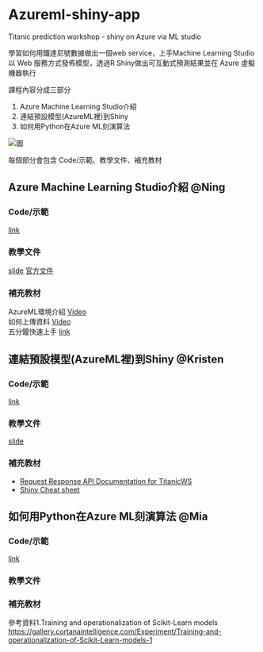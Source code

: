 # Azureml-shiny-app
Titanic prediction workshop - shiny on Azure via ML studio  

學習如何用鐵達尼號數據做出一個web service，上手Machine Learning Studio 以 Web 服務方式發佈模型，透過R Shiny做出可互動式預測結果並在 Azure 虛擬機器執行  

課程內容分成三部分
1. Azure Machine Learning Studio介紹
2. 連結預設模型(AzureML裡)到Shiny
3. 如何用Python在Azure ML刻演算法

![圖](https://www.evernote.com/l/ANzHJ9AEGuBJ76lgy3taL1uELsbMe353i28B/image.png)



每個部分會包含 Code/示範、教學文件、補充教材

## Azure Machine Learning Studio介紹 @Ning  
### Code/示範
[link](https://gallery.cortanaintelligence.com/Experiment/AzureMLPredictModelforteaching)

### 教學文件 
[slide](https://www.slideshare.net/secret/zUakvy1Om1mfLW)
[官方文件](https://docs.microsoft.com/en-us/azure/machine-learning/studio/what-is-ml-studio)

### 補充教材
AzureML環境介紹 [Video](https://www.facebook.com/chiehningchen/videos/10154231877932471/)  
如何上傳資料 [Video](https://www.facebook.com/chiehningchen/videos/10154322903962471/)  
五分鐘快速上手 [link](https://docs.microsoft.com/en-us/azure/machine-learning/preview/)  


## 連結預設模型(AzureML裡)到Shiny @Kristen
### Code/示範
[link](https://github.com/rladiestaipei/Azureml-shiny-app/)

### 教學文件 
[slide](https://www.slideshare.net/HsinYuChan1/shiny-on-azure)

### 補充教材
+ [Request Response API Documentation for TitanicWS](https://studio.azureml.net/apihelp/workspaces/852a506a05ab41868939caa8f97d3a57/webservices/cc53c7743e5b4abbbeb417fa807c4fbc/endpoints/c052c781636540b4a2530c5b753cb947/score#sampleCode)
+ [Shiny Cheat sheet](https://shiny.rstudio.com/articles/cheatsheet.html)

## 如何用Python在Azure ML刻演算法 @Mia

### Code/示範
[link](https://github.com/rladiestaipei/Azureml-shiny-app/tree/master/python)
### 教學文件 

### 補充教材
參考資料1.Training and operationalization of Scikit-Learn models
https://gallery.cortanaintelligence.com/Experiment/Training-and-operationalization-of-Scikit-Learn-models-1

